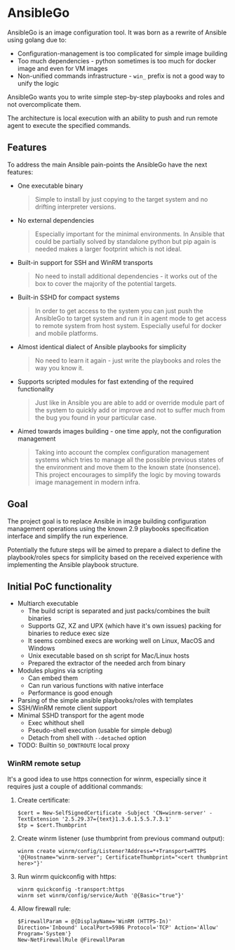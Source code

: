 # AnsibleGo

AnsibleGo is an image configuration tool. It was born as a rewrite of Ansible using golang due to:

* Configuration-management is too complicated for simple image building
* Too much dependencies - python sometimes is too much for docker image and even for VM images
* Non-unified commands infrastructure - `win_` prefix is not a good way to unify the logic

AnsibleGo wants you to write simple step-by-step playbooks and roles and not overcomplicate them.

The architecture is local execution with an ability to push and run remote agent to execute the
specified commands.

## Features

To address the main Ansible pain-points the AnsibleGo have the next features:

* One executable binary
   > Simple to install by just copying to the target system and no drifting interpreter versions.
* No external dependencies
   > Especially important for the minimal environments. In Ansible that could be partially solved
   > by standalone python but pip again is needed makes a larger footprint which is not ideal.
* Built-in support for SSH and WinRM transports
   > No need to install additional dependencies - it works out of the box to cover the majority of
   > the potential targets.
* Built-in SSHD for compact systems
   > In order to get access to the system you can just push the AnsibleGo to target system and run
   > it in agent mode to get access to remote system from host system. Especially useful for docker
   > and mobile platforms.
* Almost identical dialect of Ansible playbooks for simplicity
   > No need to learn it again - just write the playbooks and roles the way you know it.
* Supports scripted modules for fast extending of the required functionality
   > Just like in Ansible you are able to add or override module part of the system to quickly
   > add or improve and not to suffer much from the bug you found in your particular case.
* Aimed towards images building - one time apply, not the configuration management
   > Taking into account the complex configuration management systems which tries to manage all the
   > possible previous states of the environment and move them to the known state (nonsence). This
   > project encourages to simplify the logic by moving towards image management in modern infra.

## Goal

The project goal is to replace Ansible in image building configuration management operations using
the known 2.9 playbooks specification interface and simplify the run experience.

Potentially the future steps will be aimed to prepare a dialect to define the playbook/roles specs
for simplicity based on the received experience with implementing the Ansible playbook structure.

## Initial PoC functionality

* Multiarch executable
   * The build script is separated and just packs/combines the built binaries
   * Supports GZ, XZ and UPX (which have it's own issues) packing for binaries to reduce exec size
   * It seems combined execs are working well on Linux, MacOS and Windows
   * Unix executable based on sh script for Mac/Linux hosts
   * Prepared the extractor of the needed arch from binary
* Modules plugins via scripting
   * Can embed them
   * Can run various functions with native interface
   * Performance is good enough
* Parsing of the simple ansible playbooks/roles with templates
* SSH/WinRM remote client support
* Minimal SSHD transport for the agent mode
   * Exec whithout shell
   * Pseudo-shell execution (usable for simple debug)
   * Detach from shell with `--detached` option
* TODO: Builtin `SO_DONTROUTE` local proxy

### WinRM remote setup

It's a good idea to use https connection for winrm, especially since it requires just a couple of
additional commands:

1. Create certificate:
   ```
   $cert = New-SelfSignedCertificate -Subject 'CN=winrm-server' -TextExtension '2.5.29.37={text}1.3.6.1.5.5.7.3.1'
   $tp = $cert.Thumbprint
   ```
2. Create winrm listener (use thumbprint from previous command output):
   ```
   winrm create winrm/config/Listener?Address=*+Transport=HTTPS '@{Hostname="winrm-server"; CertificateThumbprint="<cert thumbprint here>"}'
   ```
3. Run winrm quickconfig with https:
   ```
   winrm quickconfig -transport:https
   winrm set winrm/config/service/Auth '@{Basic="true"}'
   ```
4. Allow firewall rule:
   ```
   $FirewallParam = @{DisplayName='WinRM (HTTPS-In)' Direction='Inbound' LocalPort=5986 Protocol='TCP' Action='Allow' Program='System'}
   New-NetFirewallRule @FirewallParam
   ```
